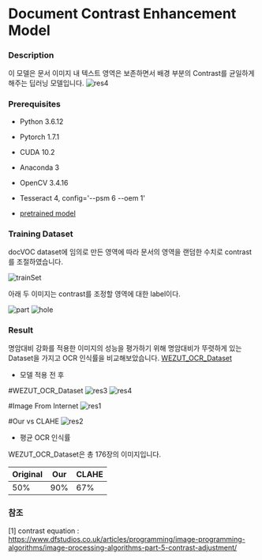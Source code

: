 # Document Contrast Enhancement Model

### Description
이 모델은 문서 이미지 내 텍스트 영역은 보존하면서 배경 부분의 Contrast를 균일하게 해주는 딥러닝 모델입니다.
![res4](https://user-images.githubusercontent.com/25381921/148644021-d5bd7b80-faca-45d4-8343-ae26a797b725.png)

### Prerequisites
 * Python 3.6.12
 * Pytorch 1.7.1
 * CUDA 10.2
 * Anaconda 3
 * OpenCV 3.4.16
 * Tesseract 4, config='--psm 6 --oem 1'

 * [pretrained model](https://drive.google.com/file/d/1R9T5n0tQ90sb8TfmkTVE0s55iXtP1ohZ/view?usp=sharing)

### Training Dataset
 docVOC dataset에 임의로 만든 영역에 따라 문서의 영역을 랜덤한 수치로 contrast를 조절하였습니다.
 
 ![trainSet](https://user-images.githubusercontent.com/25381921/148642778-734947dc-38fc-448b-afe4-6bb637b03d9f.png)

 아래 두 이미지는 contrast를 조정할 영역에 대한 label이다.
 
 ![part](https://user-images.githubusercontent.com/25381921/148642780-8226fcfd-643a-4888-815e-c937cae9bb29.png)
 ![hole](https://user-images.githubusercontent.com/25381921/148642783-8045f6ab-d6eb-4c5e-beb1-2fe5a8170892.png)

### Result
 명암대비 강화를 적용한 이미지의 성능을 평가하기 위해 명암대비가 뚜렷하게 있는 Dataset을 가지고 OCR 인식률을 비교해보았습니다.
 [WEZUT_OCR_Dataset](http://okarma.zut.edu.pl/index.php?id=dataset)

 * 모델 적용 전 후

  #WEZUT_OCR_Dataset
   ![res3](https://user-images.githubusercontent.com/25381921/148643895-cdb2239d-868a-45ce-a32e-65961ace6c53.png)
   ![res4](https://user-images.githubusercontent.com/25381921/148644021-d5bd7b80-faca-45d4-8343-ae26a797b725.png)
  
  #Image From Internet
   ![res1](https://user-images.githubusercontent.com/25381921/148643388-2675c98d-c384-4d93-b2fe-855bbc70b1b9.png)
  
  #Our vs CLAHE
   ![res2](https://user-images.githubusercontent.com/25381921/148643608-ad4629af-6881-4858-9579-34aea1fd2fc0.png)
 
 * 평균 OCR 인식률
 
  WEZUT_OCR_Dataset은 총 176장의 이미지입니다.
   
  | Original | Our | CLAHE |
  | - | - | - |
  | 50% | 90% | 67% |
  
  ### 참조
  [1] contrast equation : <https://www.dfstudios.co.uk/articles/programming/image-programming-algorithms/image-processing-algorithms-part-5-contrast-adjustment/>
